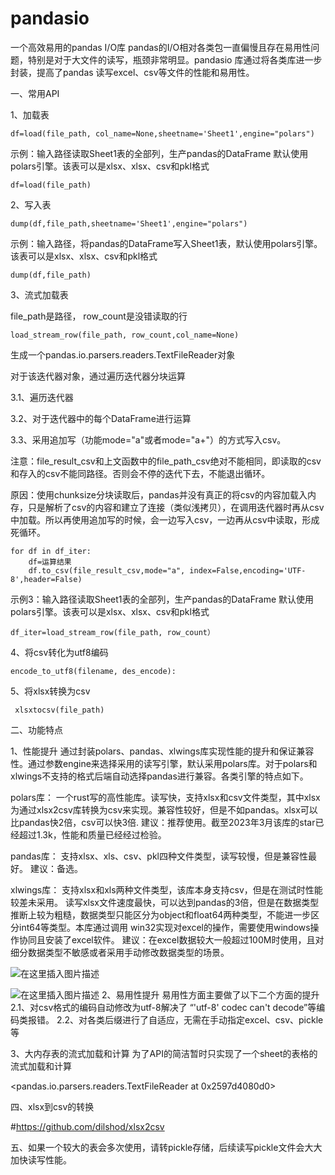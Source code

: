 # pandasio
一个高效易用的pandas  I/O库
pandas的I/O相对各类包一直偏慢且存在易用性问题，特别是对于大文件的读写，瓶颈非常明显。pandasio 库通过将各类库进一步封装，提高了pandas 读写excel、csv等文件的性能和易用性。


一、常用API

1、加载表

```
df=load(file_path, col_name=None,sheetname='Sheet1',engine="polars")
```
示例：输入路径读取Sheet1表的全部列，生产pandas的DataFrame 默认使用polars引擎。该表可以是xlsx、xlsx、csv和pkl格式

```
df=load(file_path)
```

2、写入表

```
dump(df,file_path,sheetname='Sheet1',engine="polars")
```
示例：输入路径，将pandas的DataFrame写入Sheet1表，默认使用polars引擎。该表可以是xlsx、xlsx、csv和pkl格式

```
dump(df,file_path)
```
3、流式加载表

file_path是路径， row_count是没错读取的行
```
load_stream_row(file_path, row_count,col_name=None)
```
生成一个pandas.io.parsers.readers.TextFileReader对象

对于该迭代器对象，通过遍历迭代器分块运算

3.1、遍历迭代器

3.2、对于迭代器中的每个DataFrame进行运算

3.3、采用追加写（功能mode="a"或者mode="a+"）的方式写入csv。

注意：file_result_csv和上文函数中的file_path_csv绝对不能相同，即读取的csv和存入的csv不能同路径。否则会不停的迭代下去，不能退出循环。

原因：使用chunksize分块读取后，pandas并没有真正的将csv的内容加载入内存，只是解析了csv的内容和建立了连接（类似浅拷贝），在调用迭代器时再从csv中加载。所以再使用追加写的时候，会一边写入csv，一边再从csv中读取，形成死循环。

```
for df in df_iter:
    df=运算结果
    df.to_csv(file_result_csv,mode="a", index=False,encoding='UTF-8',header=False)
```

示例3：输入路径读取Sheet1表的全部列，生产pandas的DataFrame 默认使用polars引擎。该表可以是xlsx、xlsx、csv和pkl格式

```
df_iter=load_stream_row(file_path, row_count）
```
4、将csv转化为utf8编码

```
encode_to_utf8(filename, des_encode):
```
5、将xlsx转换为csv

```
 xlsxtocsv(file_path)
```

二、功能特点

1、性能提升
通过封装polars、pandas、xlwings库实现性能的提升和保证兼容性。通过参数engine来选择采用的读写引擎，默认采用polars库。对于polars和xlwings不支持的格式后端自动选择pandas进行兼容。各类引擎的特点如下。

polars库：
一个rust写的高性能库。读写快，支持xlsx和csv文件类型，其中xlsx为通过xlsx2csv库转换为csv来实现。兼容性较好，但是不如pandas。xlsx可以比pandas快2倍，csv可以快3倍.
建议：推荐使用。截至2023年3月该库的star已经超过1.3k，性能和质量已经经过检验。

pandas库：
支持xlsx、xls、csv、pkl四种文件类型，读写较慢，但是兼容性最好。
建议：备选。

xlwings库：
支持xlsx和xls两种文件类型，该库本身支持csv，但是在测试时性能较差未采用。
读写xlsx文件速度最快，可以达到pandas的3倍，但是在数据类型推断上较为粗糙，数据类型只能区分为object和float64两种类型，不能进一步区分int64等类型。本库通过调用 win32实现对excel的操作，需要使用windows操作协同且安装了excel软件。
建议：在excel数据较大一般超过100M时使用，且对细分数据类型不敏感或者采用手动修改数据类型的场景。


![在这里插入图片描述](https://img-blog.csdnimg.cn/cf1423ada429433e9a775beba2435e86.png#pic_center)


![在这里插入图片描述](https://img-blog.csdnimg.cn/b8347a47a68d419bbfaaa02f58126e9a.png#pic_center)
2、易用性提升
易用性方面主要做了以下二个方面的提升
2.1、对csv格式的编码自动修改为utf-8解决了 “'utf-8' codec can't decode”等编码类报错。
2.2、对各类后缀进行了自适应，无需在手动指定excel、csv、pickle等

3、大内存表的流式加载和计算
为了API的简洁暂时只实现了一个sheet的表格的流式加载和计算

<pandas.io.parsers.readers.TextFileReader at 0x2597d4080d0>

四、xlsx到csv的转换

#https://github.com/dilshod/xlsx2csv


五、如果一个较大的表会多次使用，请转pickle存储，后续读写pickle文件会大大加快读写性能。
